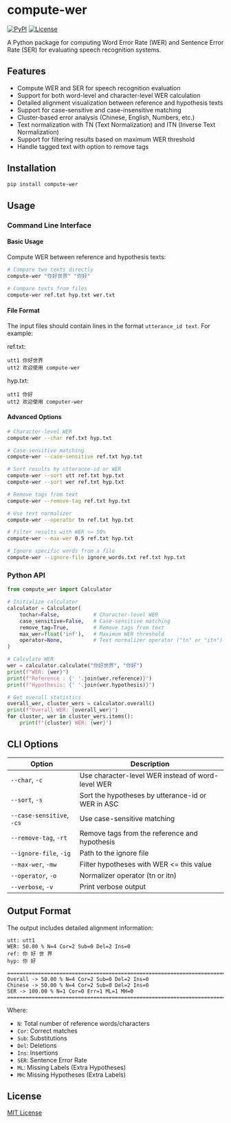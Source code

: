 # compute-wer

[![PyPI](https://img.shields.io/pypi/v/compute-wer)](https://pypi.org/project/compute-wer/)
[![License](https://img.shields.io/github/license/pengzhendong/compute-wer)](LICENSE)

A Python package for computing Word Error Rate (WER) and Sentence Error Rate (SER) for evaluating speech recognition systems.

## Features

- Compute WER and SER for speech recognition evaluation
- Support for both word-level and character-level WER calculation
- Detailed alignment visualization between reference and hypothesis texts
- Support for case-sensitive and case-insensitive matching
- Cluster-based error analysis (Chinese, English, Numbers, etc.)
- Text normalization with TN (Text Normalization) and ITN (Inverse Text Normalization)
- Support for filtering results based on maximum WER threshold
- Handle tagged text with option to remove tags

## Installation

```bash
pip install compute-wer
```

## Usage

### Command Line Interface

#### Basic Usage

Compute WER between reference and hypothesis texts:

```bash
# Compare two texts directly
compute-wer "你好世界" "你好"

# Compare texts from files
compute-wer ref.txt hyp.txt wer.txt
```

#### File Format

The input files should contain lines in the format `utterance_id text`. For example:

ref.txt:

```
utt1 你好世界
utt2 欢迎使用 compute-wer
```

hyp.txt:

```
utt1 你好
utt2 欢迎使用 computer-wer
```

#### Advanced Options

```bash
# Character-level WER
compute-wer --char ref.txt hyp.txt

# Case-sensitive matching
compute-wer --case-sensitive ref.txt hyp.txt

# Sort results by utterance-id or WER
compute-wer --sort utt ref.txt hyp.txt
compute-wer --sort wer ref.txt hyp.txt

# Remove tags from text
compute-wer --remove-tag ref.txt hyp.txt

# Use text normalizer
compute-wer --operator tn ref.txt hyp.txt

# Filter results with WER <= 50%
compute-wer --max-wer 0.5 ref.txt hyp.txt

# Ignore specific words from a file
compute-wer --ignore-file ignore_words.txt ref.txt hyp.txt
```

### Python API

```python
from compute_wer import Calculator

# Initialize calculator
calculator = Calculator(
    tochar=False,           # Character-level WER
    case_sensitive=False,   # Case-sensitive matching
    remove_tag=True,        # Remove tags from text
    max_wer=float('inf'),   # Maximum WER threshold
    operator=None,          # Text normalizer operator ("tn" or "itn")
)

# Calculate WER
wer = calculator.calculate("你好世界", "你好")
print(f"WER: {wer}")
print(f"Reference : {' '.join(wer.reference)}")
print(f"Hypothesis: {' '.join(wer.hypothesis)}")

# Get overall statistics
overall_wer, cluster_wers = calculator.overall()
print(f"Overall WER: {overall_wer}")
for cluster, wer in cluster_wers.items():
    print(f"{cluster} WER: {wer}")
```

## CLI Options

| Option                    | Description                                       |
| ------------------------- | ------------------------------------------------- |
| `--char`, `-c`            | Use character-level WER instead of word-level WER |
| `--sort`, `-s`            | Sort the hypotheses by utterance-id or WER in ASC |
| `--case-sensitive`, `-cs` | Use case-sensitive matching                       |
| `--remove-tag`, `-rt`     | Remove tags from the reference and hypothesis     |
| `--ignore-file`, `-ig`    | Path to the ignore file                           |
| `--max-wer`, `-mw`        | Filter hypotheses with WER <= this value          |
| `--operator`, `-o`        | Normalizer operator (tn or itn)                   |
| `--verbose`, `-v`         | Print verbose output                              |

## Output Format

The output includes detailed alignment information:

```
utt: utt1
WER: 50.00 % N=4 Cor=2 Sub=0 Del=2 Ins=0
ref: 你 好 世 界
hyp: 你 好

===========================================================================
Overall -> 50.00 % N=4 Cor=2 Sub=0 Del=2 Ins=0
Chinese -> 50.00 % N=4 Cor=2 Sub=0 Del=2 Ins=0
SER -> 100.00 % N=1 Cor=0 Err=1 ML=1 MH=0
===========================================================================
```

Where:

- `N`: Total number of reference words/characters
- `Cor`: Correct matches
- `Sub`: Substitutions
- `Del`: Deletions
- `Ins`: Insertions
- `SER`: Sentence Error Rate
- `ML`: Missing Labels (Extra Hypotheses)
- `MH`: Missing Hypotheses (Extra Labels)

## License

[MIT License](LICENSE)
